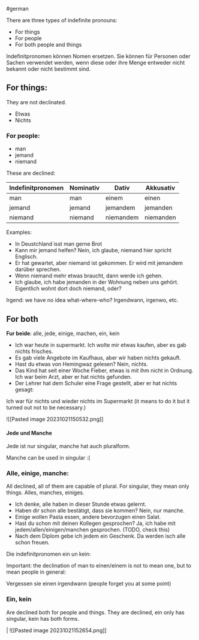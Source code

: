 #german 

There are three types of indefinite pronouns:

- For things
- For people
- For both people and things

Indefinitpronomen können Nomen ersetzen. Sie können für Personen oder Sachen verwendet werden, wenn diese oder ihre Menge entweder nicht bekannt oder nicht bestimmt sind.

## For things:

They are not declinated. 
- Etwas
- Nichts
### For people:
- man
- jemand
- niemand

These are declined:

| Indefinitpronomen | Nominativ | Dativ | Akkusativ |
| -- | -- | -- | -- |
| man | man | einem | einen |
| jemand | jemand | jemandem | jemanden |
| niemand | niemand | niemandem | niemanden |


Examples:
- In Deustchland isst man gerne Brot
- Kann mir jemand helfen? Nein, ich glaube, niemand hier spricht Englisch.
- Er hat gewartet, aber niemand ist gekommen. Er wird mit jemandem darüber sprechen.
- Wenn niemand mehr etwas braucht, dann werde ich gehen.
- Ich glaube, ich habe jemanden in der Wohnung neben uns gehört. Eigentlich wohnt dort doch niemand, oder?


Irgend: we have no idea what-where-who? Irgendwann, irgenwo, etc.

## For both

**Fur beide**: alle, jede, einige, machen, ein, kein
- Ich war heute in supermarkt. Ich wolte mir etwas kaufen, aber es gab nichts frisches.
- Es gab viele Angebote im Kaufhaus, aber wir haben nichts gekauft.
- Hast du etwas von Hemingwaz gelesen? Nein, nichts.
- Das Kind hat seit einer Woche Fieber, etwas is mit ihm nicht in Ordnung. Ich war beim Arzt, aber er hat nichts gefunden.
- Der Lehrer hat dem Schuler eine Frage gestellt, aber er hat nichts gesagt:

Ich war für nichts und wieder nichts im Supermarkt (it means to do it but it turned out not to be necessary.)

![[Pasted image 20231021150532.png]]

#### Jede und Manche
Jede ist nur singular, manche hat auch pluralform.

Manche can be used in singular :(

### Alle, einige, manche:
All declined, all of them are capable of plural.
For singular, they mean only things. Alles, manches, einiges.

- Ich denke, alle haben in dieser Stunde etwas gelernt.
- Haben dir schon alle bestätigt, dass sie kommen? Nein, nur manche.
- Einige wollen Pasta essen, andere bevorzugen einen Salat.
- Hast du schon mit deinen Kollegen gesprochen? Ja, ich habe mit jedem/allen/einigen/manchen gesprochen. (TODO, check this)
- Nach dem Diplom gebe ich jedem ein Geschenk. Da werden isch alle schon freuen.  

Die indefinitpronomen ein un kein:


Important: the declination of man to einen/einem is not to mean one, but to mean people in general:

Vergessen sie einen irgendwann (people forget you at some point)

### Ein, kein
Are declined both for people and things. They are declined, ein only has singular, kein has both forms.

| ![[Pasted image 20231021152654.png]]
